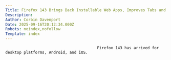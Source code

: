 ```yaml
---
Title: Firefox 143 Brings Back Installable Web Apps, Improves Tabs and Cameras, and More
Description: 
Author: Corbin Davenport
Date: 2025-09-16T20:12:34.000Z
Robots: noindex,nofollow
Template: index
---
```


                                            Firefox 143 has arrived for desktop platforms, Android, and iOS.
                                        